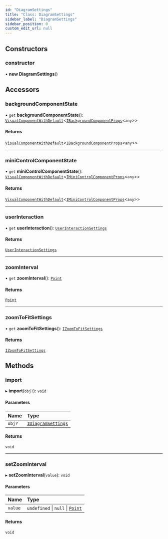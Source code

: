 ```yaml
---
id: "DiagramSettings"
title: "Class: DiagramSettings"
sidebar_label: "DiagramSettings"
sidebar_position: 0
custom_edit_url: null
---
```


## Constructors

### constructor

• **new DiagramSettings**()

## Accessors

### backgroundComponentState

• `get` **backgroundComponentState**(): [`VisualComponentWithDefault`](VisualComponentWithDefault.md)<[`IBackgroundComponentProps`](../interfaces/IBackgroundComponentProps.md)<`any`\>\>

#### Returns

[`VisualComponentWithDefault`](VisualComponentWithDefault.md)<[`IBackgroundComponentProps`](../interfaces/IBackgroundComponentProps.md)<`any`\>\>

___

### miniControlComponentState

• `get` **miniControlComponentState**(): [`VisualComponentWithDefault`](VisualComponentWithDefault.md)<[`IMiniControlComponentProps`](../interfaces/IMiniControlComponentProps.md)<`any`\>\>

#### Returns

[`VisualComponentWithDefault`](VisualComponentWithDefault.md)<[`IMiniControlComponentProps`](../interfaces/IMiniControlComponentProps.md)<`any`\>\>

___

### userInteraction

• `get` **userInteraction**(): [`UserInteractionSettings`](UserInteractionSettings.md)

#### Returns

[`UserInteractionSettings`](UserInteractionSettings.md)

___

### zoomInterval

• `get` **zoomInterval**(): [`Point`](../#point)

#### Returns

[`Point`](../#point)

___

### zoomToFitSettings

• `get` **zoomToFitSettings**(): [`IZoomToFitSettings`](../interfaces/IZoomToFitSettings.md)

#### Returns

[`IZoomToFitSettings`](../interfaces/IZoomToFitSettings.md)

## Methods

### import

▸ **import**(`obj?`): `void`

#### Parameters

| Name | Type |
| :------ | :------ |
| `obj?` | [`IDiagramSettings`](../interfaces/IDiagramSettings.md) |

#### Returns

`void`

___

### setZoomInterval

▸ **setZoomInterval**(`value`): `void`

#### Parameters

| Name | Type |
| :------ | :------ |
| `value` | `undefined` \| ``null`` \| [`Point`](../#point) |

#### Returns

`void`
